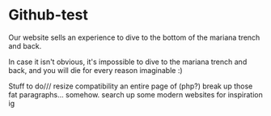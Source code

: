 # Github-test
Our website sells an experience to dive to the bottom of the mariana trench and back.

In case it isn't obvious, it's impossible to dive to the mariana trench and back, and you will die for every reason imaginable :)

Stuff to do///
resize compatibility
an entire page of (php?)
break up those fat paragraphs... somehow. search up some modern websites for inspiration ig